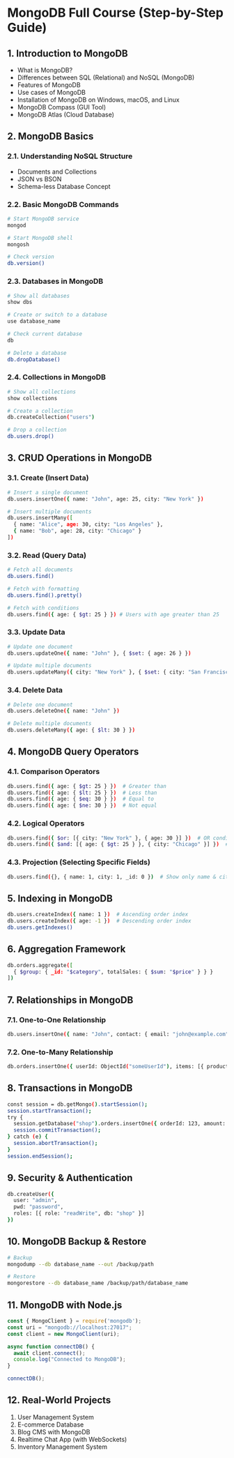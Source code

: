 # MongoDB Full Course (Step-by-Step Guide)

## 1. Introduction to MongoDB
- What is MongoDB?
- Differences between SQL (Relational) and NoSQL (MongoDB)
- Features of MongoDB
- Use cases of MongoDB
- Installation of MongoDB on Windows, macOS, and Linux
- MongoDB Compass (GUI Tool)
- MongoDB Atlas (Cloud Database)

## 2. MongoDB Basics
### 2.1. Understanding NoSQL Structure
- Documents and Collections
- JSON vs BSON
- Schema-less Database Concept

### 2.2. Basic MongoDB Commands
```bash
# Start MongoDB service
mongod

# Start MongoDB shell
mongosh

# Check version
db.version()
```

### 2.3. Databases in MongoDB
```bash
# Show all databases
show dbs

# Create or switch to a database
use database_name

# Check current database
db

# Delete a database
db.dropDatabase()
```

### 2.4. Collections in MongoDB
```bash
# Show all collections
show collections

# Create a collection
db.createCollection("users")

# Drop a collection
db.users.drop()
```

## 3. CRUD Operations in MongoDB
### 3.1. Create (Insert Data)
```bash
# Insert a single document
db.users.insertOne({ name: "John", age: 25, city: "New York" })

# Insert multiple documents
db.users.insertMany([
  { name: "Alice", age: 30, city: "Los Angeles" },
  { name: "Bob", age: 28, city: "Chicago" }
])
```

### 3.2. Read (Query Data)
```bash
# Fetch all documents
db.users.find()

# Fetch with formatting
db.users.find().pretty()

# Fetch with conditions
db.users.find({ age: { $gt: 25 } }) # Users with age greater than 25
```

### 3.3. Update Data
```bash
# Update one document
db.users.updateOne({ name: "John" }, { $set: { age: 26 } })

# Update multiple documents
db.users.updateMany({ city: "New York" }, { $set: { city: "San Francisco" } })
```

### 3.4. Delete Data
```bash
# Delete one document
db.users.deleteOne({ name: "John" })

# Delete multiple documents
db.users.deleteMany({ age: { $lt: 30 } })
```

## 4. MongoDB Query Operators
### 4.1. Comparison Operators
```bash
db.users.find({ age: { $gt: 25 } })  # Greater than
db.users.find({ age: { $lt: 25 } })  # Less than
db.users.find({ age: { $eq: 30 } })  # Equal to
db.users.find({ age: { $ne: 30 } })  # Not equal
```

### 4.2. Logical Operators
```bash
db.users.find({ $or: [{ city: "New York" }, { age: 30 }] })  # OR condition
db.users.find({ $and: [{ age: { $gt: 25 } }, { city: "Chicago" }] })  # AND condition
```

### 4.3. Projection (Selecting Specific Fields)
```bash
db.users.find({}, { name: 1, city: 1, _id: 0 })  # Show only name & city
```

## 5. Indexing in MongoDB
```bash
db.users.createIndex({ name: 1 })  # Ascending order index
db.users.createIndex({ age: -1 })  # Descending order index
db.users.getIndexes()
```

## 6. Aggregation Framework
```bash
db.orders.aggregate([
  { $group: { _id: "$category", totalSales: { $sum: "$price" } } }
])
```

## 7. Relationships in MongoDB
### 7.1. One-to-One Relationship
```bash
db.users.insertOne({ name: "John", contact: { email: "john@example.com", phone: "1234567890" } })
```

### 7.2. One-to-Many Relationship
```bash
db.orders.insertOne({ userId: ObjectId("someUserId"), items: [{ product: "Laptop", quantity: 1 }] })
```

## 8. Transactions in MongoDB
```bash
const session = db.getMongo().startSession();
session.startTransaction();
try {
  session.getDatabase("shop").orders.insertOne({ orderId: 123, amount: 500 }, { session });
  session.commitTransaction();
} catch (e) {
  session.abortTransaction();
}
session.endSession();
```

## 9. Security & Authentication
```bash
db.createUser({
  user: "admin",
  pwd: "password",
  roles: [{ role: "readWrite", db: "shop" }]
})
```

## 10. MongoDB Backup & Restore
```bash
# Backup
mongodump --db database_name --out /backup/path

# Restore
mongorestore --db database_name /backup/path/database_name
```

## 11. MongoDB with Node.js
```javascript
const { MongoClient } = require('mongodb');
const uri = "mongodb://localhost:27017";
const client = new MongoClient(uri);

async function connectDB() {
  await client.connect();
  console.log("Connected to MongoDB");
}

connectDB();
```

## 12. Real-World Projects
1. User Management System
2. E-commerce Database
3. Blog CMS with MongoDB
4. Realtime Chat App (with WebSockets)
5. Inventory Management System

